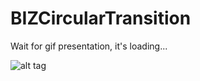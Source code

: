 # BIZCircularTransition 

Wait for gif presentation, it's loading...

![alt tag](https://github.com/bizibizi/BIZCircularTransition/blob/master/presentation.gif)

 
